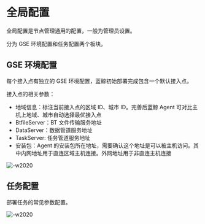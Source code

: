 # 全局配置

全局配置是节点管理通用的配置，一般为管理员设置。

分为 GSE 环境配置和任务配置两个板块。

## GSE 环境配置

每个接入点有独立的 GSE 环境配置，蓝鲸初始部署完成包含一个默认接入点。

接入点的相关参数：

- 地域信息：标注当前接入点的区域 ID、城市 ID。完善后蓝鲸 Agent 可对比主机上地域、城市自动选择最优接入点
- BtfileServer：BT 文件传输服务地址
- DataServer：数据管道服务地址
- TaskServer: 任务管道服务地址
- 安装包：Agent 的安装包所在地址，需要确认这个地址是可以被主机访问。其中内网地址用于直连区域主机连接。外网地址用于非直连主机连接

![-w2020](media/20200604143727.png)

## 任务配置

部署任务的常见参数配置。

![-w2020](media/20200604150740.png)

